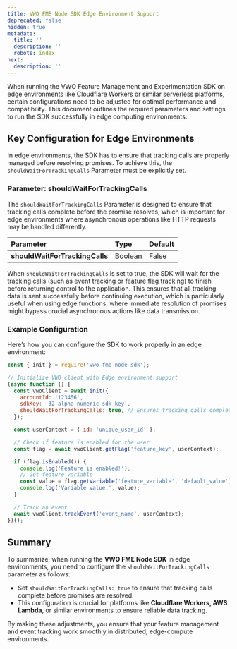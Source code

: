 ```yaml
---
title: VWO FME Node SDK Edge Environment Support
deprecated: false
hidden: true
metadata:
  title: ''
  description: ''
  robots: index
next:
  description: ''
---
```

When running the VWO Feature Management and Experimentation SDK on edge environments like Cloudflare Workers or similar serverless platforms, certain configurations need to be adjusted for optimal performance and compatibility. This document outlines the required parameters and settings to run the SDK successfully in edge computing environments.

## Key Configuration for Edge Environments

In edge environments, the SDK has to ensure that tracking calls are properly managed before resolving promises. To achieve this, the `shouldWaitForTrackingCalls` Parameter must be explicitly set.

### Parameter: shouldWaitForTrackingCalls

The `shouldWaitForTrackingCalls` Parameter is designed to ensure that tracking calls complete before the promise resolves, which is important for edge environments where asynchronous operations like HTTP requests may be handled differently.

| Parameter                      | Type    | Default |
| :----------------------------- | :------ | :------ |
| **shouldWaitForTrackingCalls** | Boolean | False   |

When `shouldWaitForTrackingCalls` is set to true, the SDK will wait for the tracking calls (such as event tracking or feature flag tracking) to finish before returning control to the application. This ensures that all tracking data is sent successfully before continuing execution, which is particularly useful when using edge functions, where immediate resolution of promises might bypass crucial asynchronous actions like data transmission.

### Example Configuration

Here’s how you can configure the SDK to work properly in an edge environment:

```javascript
const { init } = require('vwo-fme-node-sdk');

// Initialize VWO client with Edge environment support
(async function () {
  const vwoClient = await init({
    accountId: '123456',
    sdkKey: '32-alpha-numeric-sdk-key',
    shouldWaitForTrackingCalls: true, // Ensures tracking calls complete before resolving
  });

  const userContext = { id: 'unique_user_id' };

  // Check if feature is enabled for the user
  const flag = await vwoClient.getFlag('feature_key', userContext);

  if (flag.isEnabled()) {
    console.log('Feature is enabled!');
    // Get feature variable
    const value = flag.getVariable('feature_variable', 'default_value');
    console.log('Variable value:', value);
  }

  // Track an event
  await vwoClient.trackEvent('event_name', userContext);
})();
```

## Summary

To summarize, when running the **VWO FME Node SDK** in edge environments, you need to configure the `shouldWaitForTrackingCalls` parameter as follows:

* Set `shouldWaitForTrackingCalls: true` to ensure that tracking calls complete before promises are resolved.
* This configuration is crucial for platforms like **Cloudflare Workers, AWS Lambda**, or similar environments to ensure reliable data tracking.

By making these adjustments, you ensure that your feature management and event tracking work smoothly in distributed, edge-compute environments.